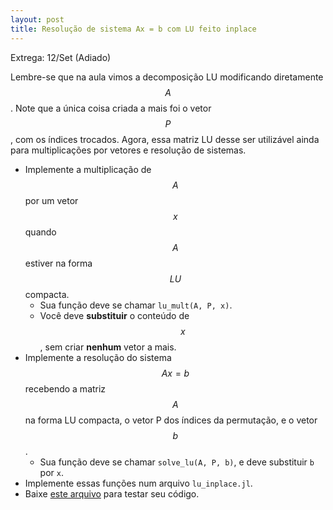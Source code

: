 ```yaml
---
layout: post
title: Resolução de sistema Ax = b com LU feito inplace
---
```


Extrega: 12/Set (Adiado)

Lembre-se que na aula vimos a decomposição LU modificando diretamente $$A$$.
Note que a única coisa criada a mais foi o vetor $$P$$, com os índices trocados.
Agora, essa matriz LU desse ser utilizável ainda para multiplicações por vetores
e resolução de sistemas.

- Implemente a multiplicação de $$A$$ por um vetor $$x$$ quando $$A$$ estiver na forma
  $$LU$$ compacta.
  - Sua função deve se chamar `lu_mult(A, P, x)`.
  - Você deve **substituir** o conteúdo de $$x$$, sem criar **nenhum** vetor a
    mais.
- Implemente a resolução do sistema $$Ax = b$$ recebendo a matriz $$A$$ na forma LU
  compacta, o vetor P dos índices da permutação, e o vetor $$b$$.
  - Sua função deve se chamar `solve_lu(A, P, b)`,
    e deve substituir `b` por `x`.
- Implemente essas funções num arquivo `lu_inplace.jl`.
- Baixe [este arquivo](teste_lu_inplace.jl) para testar seu código.
